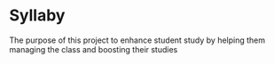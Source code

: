 # Syllaby
The purpose of this project to enhance student study by helping them managing the class and boosting their studies

